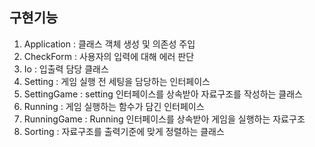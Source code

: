 ## 구현기능

1. Application : 클래스 객체 생성 및 의존성 주입
2. CheckForm : 사용자의 입력에 대해 에러 판단
3. Io : 입출력 담당 클래스
4. Setting : 게임 실행 전 세팅을 담당하는 인터페이스
5. SettingGame : setting 인터페이스를 상속받아 자료구조를 작성하는 클래스
6. Running : 게임 실행하는 함수가 담긴 인터페이스
7. RunningGame : Running 인터페이스를 상속받아 게임을 실행하는 자료구조
8. Sorting : 자료구조를 출력기준에 맞게 정렬하는 클래스